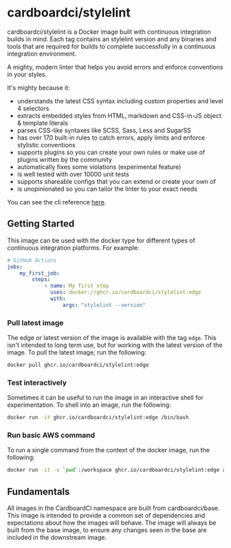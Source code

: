 # cardboardci/stylelint

cardboardci/stylelint is a Docker image built with continuous integration builds in mind. Each tag contains an stylelint version and any binaries and tools that are required for builds to complete successfully in a continuous integration environment.

A mighty, modern linter that helps you avoid errors and enforce conventions in your styles.

It's mighty because it:

-   understands the latest CSS syntax including custom properties and level 4 selectors
-   extracts embedded styles from HTML, markdown and CSS-in-JS object & template literals
-   parses CSS-like syntaxes like SCSS, Sass, Less and SugarSS
-   has over 170 built-in rules to catch errors, apply limits and enforce stylistic conventions
-   supports plugins so you can create your own rules or make use of plugins written by the community
-   automatically fixes some violations (experimental feature)
-   is well tested with over 10000 unit tests
-   supports shareable configs that you can extend or create your own of
-   is unopinionated so you can tailor the linter to your exact needs

You can see the cli reference [here](https://github.com/stylelint/stylelint).

## Getting Started

This image can be used with the docker type for different types of continuous integration platforms. For example:

```yml
# GitHub Actions
jobs:
    my_first_job:
        steps:
            - name: My first step
              uses: docker://ghcr.io/cardboardci/stylelint:edge
              with:
                  args: "stylelint --version"
```

### Pull latest image

The edge or latest version of the image is available with the tag `edge`. This isn't intended to long term use, but for working with the latest version of the image. To pull the latest image, run the following:

```bash
docker pull ghcr.io/cardboardci/stylelint:edge
```

### Test interactively

Sometimes it can be useful to run the image in an interactive shell for experimentation. To shell into an image, run the following:

```bash
docker run -it ghcr.io/cardboardci/stylelint:edge /bin/bash
```

### Run basic AWS command

To run a single command from the context of the docker image, run the following:

```bash
docker run -it -v `pwd`:/workspace ghcr.io/cardboardci/stylelint:edge aws --version
```

## Fundamentals

All images in the CardboardCI namespace are built from cardboardci/base. This image is intended to provide a common set of dependencies and expectations about how the images will behave. The image will always be built from the base image, to ensure any changes seen in the base are included in the downstream image.
